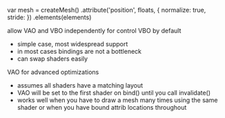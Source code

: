 

var mesh = createMesh()
  .attribute('position', floats, {
    normalize: true,
    stride: 
  })
  .elements(elements)




allow VAO and VBO independently for control
VBO by default 
  - simple case, most widespread support
  - in most cases bindings are not a bottleneck
  - can swap shaders easily

VAO for advanced optimizations
  - assumes all shaders have a matching layout
  - VAO will be set to the first shader on bind()
    until you call invalidate()
  - works well when you have to draw a mesh many
    times using the same shader
    or when you have bound attrib locations throughout